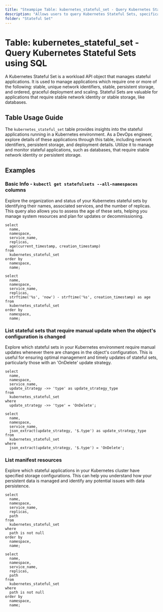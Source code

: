 ```yaml
---
title: "Steampipe Table: kubernetes_stateful_set - Query Kubernetes Stateful Sets using SQL"
description: "Allows users to query Kubernetes Stateful Sets, specifically providing details about the stateful applications running in a Kubernetes environment."
folder: "Stateful Set"
---
```


# Table: kubernetes_stateful_set - Query Kubernetes Stateful Sets using SQL

A Kubernetes Stateful Set is a workload API object that manages stateful applications. It is used to manage applications which require one or more of the following: stable, unique network identifiers, stable, persistent storage, and ordered, graceful deployment and scaling. Stateful Sets are valuable for applications that require stable network identity or stable storage, like databases.

## Table Usage Guide

The `kubernetes_stateful_set` table provides insights into the stateful applications running in a Kubernetes environment. As a DevOps engineer, explore details of these applications through this table, including network identifiers, persistent storage, and deployment details. Utilize it to manage and monitor stateful applications, such as databases, that require stable network identity or persistent storage.

## Examples

### Basic Info - `kubectl get statefulsets --all-namespaces` columns
Explore the organization and status of your Kubernetes stateful sets by identifying their names, associated services, and the number of replicas. This query also allows you to assess the age of these sets, helping you manage system resources and plan for updates or decommissioning.

```sql+postgres
select
  name,
  namespace,
  service_name,
  replicas,
  age(current_timestamp, creation_timestamp)
from
  kubernetes_stateful_set
order by
  namespace,
  name;
```

```sql+sqlite
select
  name,
  namespace,
  service_name,
  replicas,
  strftime('%s', 'now') - strftime('%s', creation_timestamp) as age
from
  kubernetes_stateful_set
order by
  namespace,
  name;
```

### List stateful sets that require manual update when the object's configuration is changed
Explore which stateful sets in your Kubernetes environment require manual updates whenever there are changes in the object's configuration. This is useful for ensuring optimal management and timely updates of stateful sets, particularly those with an 'OnDelete' update strategy.

```sql+postgres
select
  name,
  namespace,
  service_name,
  update_strategy ->> 'type' as update_strategy_type
from
  kubernetes_stateful_set
where
  update_strategy ->> 'type' = 'OnDelete';
```

```sql+sqlite
select
  name,
  namespace,
  service_name,
  json_extract(update_strategy, '$.type') as update_strategy_type
from
  kubernetes_stateful_set
where
  json_extract(update_strategy, '$.type') = 'OnDelete';
```

### List manifest resources
Explore which stateful applications in your Kubernetes cluster have specified storage configurations. This can help you understand how your persistent data is managed and identify any potential issues with data persistence.

```sql+postgres
select
  name,
  namespace,
  service_name,
  replicas,
  path
from
  kubernetes_stateful_set
where
  path is not null
order by
  namespace,
  name;
```

```sql+sqlite
select
  name,
  namespace,
  service_name,
  replicas,
  path
from
  kubernetes_stateful_set
where
  path is not null
order by
  namespace,
  name;
```